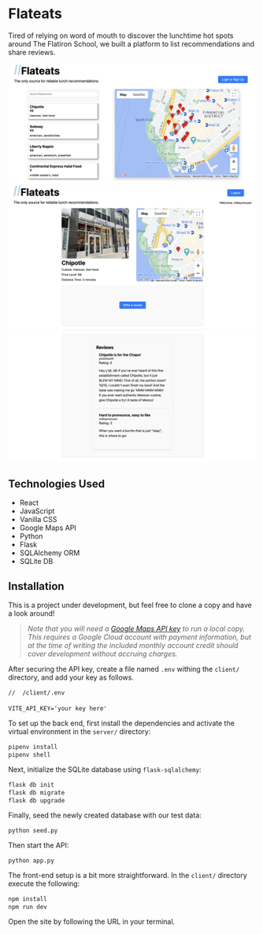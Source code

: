 # Flateats

Tired of relying on word of mouth to discover the lunchtime hot spots around The Flatiron School, we built a platform to list recommendations and share reviews.

<img src="./demo/home.png" />
<img src="./demo/review-1.png" />
<img src="./demo/review-2.png" />

## Technologies Used

- React
- JavaScript
- Vanilla CSS
- Google Maps API
- Python
- Flask
- SQLAlchemy ORM
- SQLite DB

## Installation

This is a project under development, but feel free to clone a copy and have a look around!

>_Note that you will need a [Google Maps API key](https://developers.google.com/maps/documentation/javascript/get-api-key) to run a local copy. This requires a Google Cloud account with payment information, but at the time of writing the included monthly account credit should cover development without accruing charges._

After securing the API key, create a file named `.env` withing the `client/` directory, and add your key as follows.

```
//  /client/.env

VITE_API_KEY='your key here'
```

To set up the back end, first install the dependencies and activate the virtual environment in the `server/` directory:

```
pipenv install
pipenv shell
```

Next, initialize the SQLite database using `flask-sqlalchemy`:

```
flask db init
flask db migrate
flask db upgrade
```

Finally, seed the newly created database with our test data:

```
python seed.py
```

Then start the API:

```
python app.py
```

The front-end setup is a bit more straightforward. In the `client/` directory execute the following:

```
npm install
npm run dev
```

Open the site by following the URL in your terminal.

